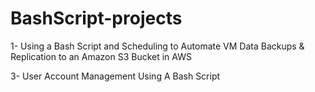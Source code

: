 # BashScript-projects
1- Using a Bash Script and Scheduling to Automate VM Data Backups & Replication to an Amazon S3 Bucket in AWS

3- User Account Management Using A Bash Script 
